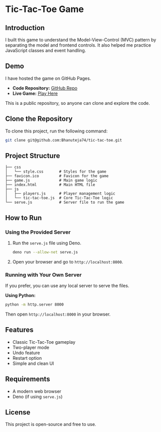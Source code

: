# Tic-Tac-Toe Game

## Introduction

I built this game to understand the Model-View-Control (MVC) pattern by separating the model and frontend controls. It also helped me practice JavaScript classes and event handling.

## Demo

I have hosted the game on GitHub Pages.

- **Code Repository:** [GitHub Repo](git@github.com:Bhanuteja74/tic-tac-toe.git)
- **Live Game:** [Play Here](https://bhanuteja74.github.io/tic-tac-toe/)

This is a public repository, so anyone can clone and explore the code.

## Clone the Repository

To clone this project, run the following command:

```sh
git clone git@github.com:Bhanuteja74/tic-tac-toe.git
```

## Project Structure

```
├── css
│   └── style.css       # Styles for the game
├── favicon.ico         # Favicon for the game
├── game.js             # Main game logic
├── index.html          # Main HTML file
├── js
│   ├── players.js      # Player management logic
│   └── tic-tac-toe.js  # Core Tic-Tac-Toe logic
└── serve.js            # Server file to run the game
```

## How to Run

### Using the Provided Server

1. Run the `serve.js` file using Deno.
   ```sh
   deno run --allow-net serve.js
   ```
2. Open your browser and go to `http://localhost:8000`.

### Running with Your Own Server

If you prefer, you can use any local server to serve the files.

**Using Python:**

```sh
python -m http.server 8000
```

Then open `http://localhost:8000` in your browser.

## Features

- Classic Tic-Tac-Toe gameplay
- Two-player mode
- Undo feature
- Restart option
- Simple and clean UI

## Requirements

- A modern web browser
- Deno (if using `serve.js`)

## License

This project is open-source and free to use.

